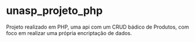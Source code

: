 # unasp_projeto_php

Projeto realizado em PHP, uma api com um CRUD bádico de Produtos, com foco em realizar uma própria encriptação de dados.
